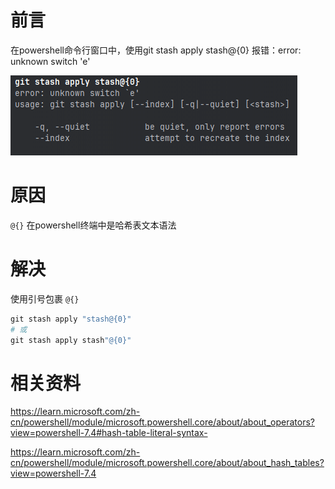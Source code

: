 # 前言

在powershell命令行窗口中，使用git stash apply stash@{0} 报错：error: unknown switch 'e'

![image-20240509111326414](assets/image-20240509111326414.png)



# 原因

`@{}` 在powershell终端中是哈希表文本语法



# 解决

使用引号包裹 `@{}`

```powershell
git stash apply "stash@{0}" 
# 或
git stash apply stash"@{0}"
```



# 相关资料

https://learn.microsoft.com/zh-cn/powershell/module/microsoft.powershell.core/about/about_operators?view=powershell-7.4#hash-table-literal-syntax-

https://learn.microsoft.com/zh-cn/powershell/module/microsoft.powershell.core/about/about_hash_tables?view=powershell-7.4